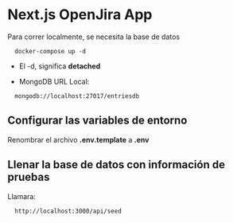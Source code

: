 
# Next.js OpenJira App
Para correr localmente, se necesita la base de datos
```
  docker-compose up -d
```

* El -d, significa __detached__

* MongoDB URL Local:
```
  mongodb://localhost:27017/entriesdb
```

## Configurar las variables de entorno
Renombrar el archivo __.env.template__ a __.env__

## Llenar la base de datos con información de pruebas

Llamara:
```
  http://localhost:3000/api/seed
```